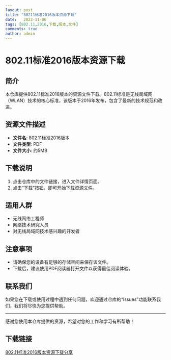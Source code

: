 ```yaml
---
layout: post
title: "80211标准2016版本资源下载"
date:   2023-11-06
tags: [802.11,2016,下载,版本,文件]
comments: true
author: admin
---
```

# 802.11标准2016版本资源下载

## 简介
本仓库提供802.11标准2016版本的资源文件下载。802.11标准是无线局域网（WLAN）技术的核心标准，该版本于2016年发布，包含了最新的技术规范和改进。

## 资源文件描述
- **文件名**: 802.11标准2016版本
- **文件类型**: PDF
- **文件大小**: 约5MB

## 下载说明
1. 点击仓库中的文件链接，进入文件详情页面。
2. 点击“下载”按钮，即可开始下载资源文件。

## 适用人群
- 无线网络工程师
- 网络技术研究人员
- 对无线局域网技术感兴趣的开发者

## 注意事项
- 请确保您的设备有足够的存储空间来保存该文件。
- 下载后，建议使用PDF阅读器打开文件以获得最佳阅读体验。

## 联系我们
如果您在下载或使用过程中遇到任何问题，欢迎通过仓库的“Issues”功能联系我们，我们将尽快为您提供帮助。

---
感谢您使用本仓库提供的资源，希望对您的工作和学习有所帮助！

## 下载链接

[802.11标准2016版本资源下载分享](https://pan.quark.cn/s/6a45a48551ae)